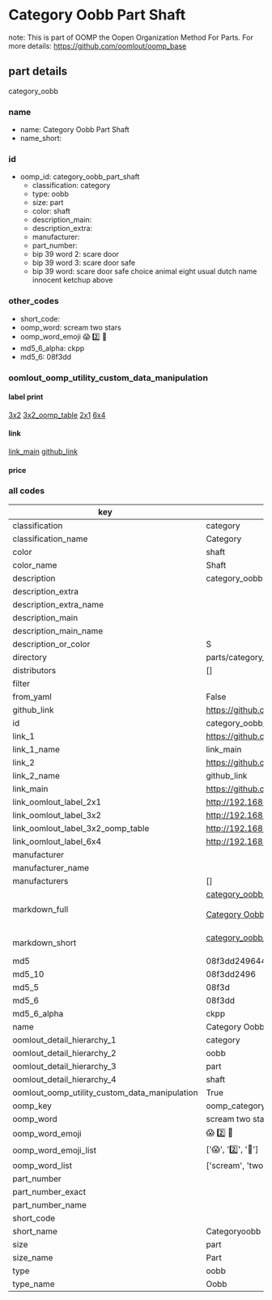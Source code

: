 # Category Oobb Part Shaft  

note: This is part of OOMP the Oopen Organization Method For Parts. For more details: https://github.com/oomlout/oomp_base

##  part details



category_oobb

### name
* name: Category Oobb Part Shaft
* name_short: 
### id
* oomp_id: category_oobb_part_shaft
  * classification: category
  * type: oobb
  * size: part
  * color: shaft
  * description_main: 
  * description_extra: 
  * manufacturer: 
  * part_number: 
  * bip 39 word 2: scare door
  * bip 39 word 3: scare door safe
  * bip 39 word: scare door safe choice animal eight usual dutch name innocent ketchup above

### other_codes
* short_code: 
* oomp_word: scream two stars
* oomp_word_emoji :scream: :two: :stars:
* md5_6_alpha: ckpp
* md5_6: 08f3dd






### oomlout_oomp_utility_custom_data_manipulation
#### label print
[3x2](http://192.168.1.245:1112/?label=oomp%20ckpp)
[3x2_oomp_table](http://192.168.1.107:1112/?label=oomp%20ckpp)
[2x1](http://192.168.1.242:1112/?label=oomp%20ckpp)
[6x4](http://192.168.1.55:1112/?label=oomp%20ckpp)    

#### link

[link_main](https://github.com/oomlout/oomlout_oomp_current_version_messy/tree/main/parts/category_oobb_part_shaft) [github_link](https://github.com/oomlout/oomlout_oomp_part_src/tree/main/parts/category_oobb_part_shaft)                             

#### price







### all codes 
| key | value |  
| --- | --- |  
| classification | category |  
| classification_name | Category |  
| color | shaft |  
| color_name | Shaft |  
| description | category_oobb |  
| description_extra |  |  
| description_extra_name |  |  
| description_main |  |  
| description_main_name |  |  
| description_or_color | S  |  
| directory | parts/category_oobb_part_shaft |  
| distributors | [] |  
| filter |  |  
| from_yaml | False |  
| github_link | https://github.com/oomlout/oomlout_oomp_part_src/tree/main/parts/category_oobb_part_shaft |  
| id | category_oobb_part_shaft |  
| link_1 | https://github.com/oomlout/oomlout_oomp_current_version_messy/tree/main/parts/category_oobb_part_shaft |  
| link_1_name | link_main |  
| link_2 | https://github.com/oomlout/oomlout_oomp_part_src/tree/main/parts/category_oobb_part_shaft |  
| link_2_name | github_link |  
| link_main | https://github.com/oomlout/oomlout_oomp_current_version_messy/tree/main/parts/category_oobb_part_shaft |  
| link_oomlout_label_2x1 | http://192.168.1.242:1112/?label=oomp%20ckpp |  
| link_oomlout_label_3x2 | http://192.168.1.245:1112/?label=oomp%20ckpp |  
| link_oomlout_label_3x2_oomp_table | http://192.168.1.107:1112/?label=oomp%20ckpp |  
| link_oomlout_label_6x4 | http://192.168.1.55:1112/?label=oomp%20ckpp |  
| manufacturer |  |  
| manufacturer_name |  |  
| manufacturers | [] |  
| markdown_full | [category_oobb_part_shaft](https://github.com/oomlout/oomlout_oomp_current_version_messy/tree/main/parts/category_oobb_part_shaft)<br>[](https://github.com/oomlout/oomlout_oomp_current_version_messy/tree/main/parts/category_oobb_part_shaft)<br>[Category Oobb Part Shaft](https://github.com/oomlout/oomlout_oomp_current_version_messy/tree/main/parts/category_oobb_part_shaft)<br><br> |  
| markdown_short | [category_oobb_part_shaft](https://github.com/oomlout/oomlout_oomp_current_version_messy/tree/main/parts/category_oobb_part_shaft)<br><br> |  
| md5 | 08f3dd2496447e051b8482837c105e02 |  
| md5_10 | 08f3dd2496 |  
| md5_5 | 08f3d |  
| md5_6 | 08f3dd |  
| md5_6_alpha | ckpp |  
| name | Category Oobb Part Shaft |  
| oomlout_detail_hierarchy_1 | category |  
| oomlout_detail_hierarchy_2 | oobb |  
| oomlout_detail_hierarchy_3 | part |  
| oomlout_detail_hierarchy_4 | shaft |  
| oomlout_oomp_utility_custom_data_manipulation | True |  
| oomp_key | oomp_category_oobb_part_shaft |  
| oomp_word | scream two stars |  
| oomp_word_emoji | :scream: :two: :stars: |  
| oomp_word_emoji_list | [':scream:', ':two:', ':stars:'] |  
| oomp_word_list | ['scream', 'two', 'stars'] |  
| part_number |  |  
| part_number_exact |  |  
| part_number_name |  |  
| short_code |  |  
| short_name | Categoryoobb |  
| size | part |  
| size_name | Part |  
| type | oobb |  
| type_name | Oobb |  
